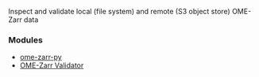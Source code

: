Inspect and validate local (file system) and remote (S3 object store) OME-Zarr data

### Modules

- [ome-zarr-py](ome_zarr_inspection_ome-zarr-py.md)
- [OME-Zarr Validator](validate_ome_zarr_ome-zarr-validator.md)

